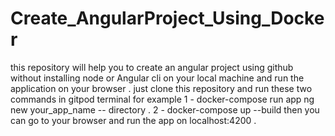 # Create_AngularProject_Using_Docker
 this repository will help you to create an angular project using github without installing node or Angular cli on your local machine
 and run the application on your browser .
 just clone this repository and run these two commands in gitpod terminal for example
1 - docker-compose run app ng new your_app_name -- directory .
2 - docker-compose up --build
 then you can go to your browser and run the app on localhost:4200 .
